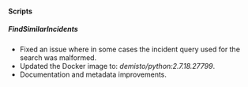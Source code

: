 
#### Scripts
##### FindSimilarIncidents
- Fixed an issue where in some cases the incident query used for the search was malformed.
- Updated the Docker image to: *demisto/python:2.7.18.27799*.
- Documentation and metadata improvements.
